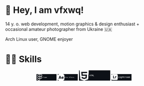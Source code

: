 # 👋 Hey, I am vfxwq!
14 y. o. web development, motion graphics & design enthusiast + occasional amateur photographer from Ukraine 🇺🇦

Arch Linux user, GNOME enjoyer
# 👨‍💻 Skills

<div style="text-align: center;">
  <img src="https://github.com/vfXwq/images-for-readme/blob/main/Frame%201.png" style="width: 64px; display: inline-block;">
  <img src="https://github.com/vfXwq/images-for-readme/blob/main/Frame%202.png" style="width: 64px; display: inline-block;">
  <img src="https://github.com/vfXwq/images-for-readme/blob/main/Frame%203.png" style="width: 100px; display: inline-block;">
  <img src="https://github.com/vfXwq/images-for-readme/blob/main/Frame%204.png" style="width: 64px; display: inline-block;">
</div>

